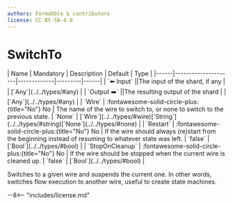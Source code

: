 ```yaml
---
authors: Formabble & contributors
license: CC-BY-SA-4.0
---
```



# SwitchTo

<div class="sh-parameters" markdown="1">
| Name | Mandatory | Description | Default | Type |
|------|---------------------|-------------|---------|------|
| `⬅️ Input` ||The input of the shard, if any | | [`Any`](../../types/#any) |
| `Output ➡️` ||The resulting output of the shard | | [`Any`](../../types/#any) |
| `Wire` | :fontawesome-solid-circle-plus:{title="No"} No  | The name of the wire to switch to, or none to switch to the previous state. | `None` | [`Wire`](../../types/#wire)[`String`](../../types/#string)[`None`](../../types/#none) |
| `Restart` | :fontawesome-solid-circle-plus:{title="No"} No  | If the wire should always (re)start from the beginning instead of resuming to whatever state was left. | `false` | [`Bool`](../../types/#bool) |
| `StopOnCleanup` | :fontawesome-solid-circle-plus:{title="No"} No  | If the wire should be stopped when the current wire is cleaned up. | `false` | [`Bool`](../../types/#bool) |

</div>

Switches to a given wire and suspends the current one. In other words, switches flow execution to another wire, useful to create state machines.

--8<-- "includes/license.md"

